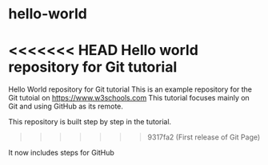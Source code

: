 # hello-world
<<<<<<< HEAD
Hello world repository for Git tutorial
=======
Hello World repository for Git tutorial
This is an example repository for the Git tutoial on https://www.w3schools.com
This tutorial focuses mainly on Git and using GitHub as its remote.

This repository is built step by step in the tutorial.
>>>>>>> 9317fa2 (First release of Git Page)

It now includes steps for GitHub
